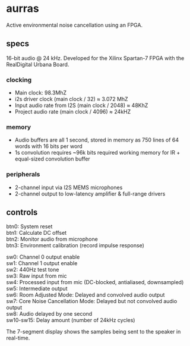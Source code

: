 # aurras

Active environmental noise cancellation using an FPGA.


## specs

16-bit audio @ 24 kHz. Developed for the Xilinx Spartan-7 FPGA with the RealDigital Urbana Board.

### clocking

- Main clock: 98.3MhZ
- i2s driver clock (main clock / 32) ≈ 3.072 MhZ
- Input audio rate from I2S (main clock / 2048) ≈ 48KhZ
- Project audio rate (main clock / 4096) ≈ 24kHZ

### memory

- Audio buffers are all 1 second, stored in memory as 750 lines of 64 words with 16 bits per word
- 1s convolution requires ~96k bits required working memory for IR + equal-sized convolution buffer

### peripherals

- 2-channel input via I2S MEMS microphones
- 2-channel output to low-latency amplifier & full-range drivers

## controls

btn0: System reset\
btn1: Calculate DC offset\
btn2: Monitor audio from microphone\
btn3: Environment calibration (record impulse response)

sw0: Channel 0 output enable\
sw1: Channel 1 output enable\
sw2: 440Hz test tone\
sw3: Raw input from mic\
sw4: Processed input from mic (DC-blocked, antialiased, downsampled)\
sw5: Intermediate output\
sw6: Room Adjusted Mode: Delayed and convolved audio output\
sw7: Core Noise Cancellation Mode: Delayed but not convolved audio output\
sw8: Audio delayed by one second\
sw10-sw15: Delay amount (number of 24kHz cycles)

The 7-segment display shows the samples being sent to the speaker in real-time.
